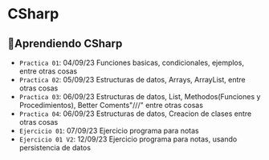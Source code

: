 # CSharp
## :hammer:Aprendiendo CSharp
- `Practica 01`: 04/09/23 Funciones basicas, condicionales, ejemplos, entre otras cosas
- `Practica 02`: 05/09/23 Estructuras de datos, Arrays, ArrayList, entre otras cosas
- `Practica 03`: 06/09/23 Estructuras de datos, List, Methodos(Funciones y Procedimientos), Better Coments"///" entre otras cosas
- `Practica 04`: 06/09/23 Estructuras de datos, Creacion de clases entre otras cosas
- `Ejercicio 01`: 07/09/23 Ejercicio programa para notas
- `Ejercicio 01 V2`: 12/09/23 Ejercicio programa para notas, usando persistencia de datos
